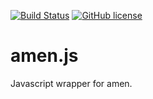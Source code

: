 [![Build Status](https://travis-ci.org/algorithmic-music-exploration/amen-js.svg?branch=master)](https://travis-ci.org/algorithmic-music-exploration/amen-js.svg?branch=master)
[![GitHub license](https://img.shields.io/badge/license-BSD-blue.svg)](https://raw.githubusercontent.com/algorithmic-music-exploration/amen/master/LICENSE)

# amen.js
Javascript wrapper for amen.  

